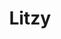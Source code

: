 <!DOCTYPE html>
<html lang="en">
<head>
<meta charset="UTF-8">
<meta name="viewport" content="width=device-width, initial-scale=1.0"> <title>Mi Aplicacion Movil</title>
<link rel="stylesheet" href="main.css">
</head>
<body>
<center>
<header><h1>Litzy</h1></header>
</center>
</body>
<main>
<div class="container">
<div class="shape-container"></div>
</div>
<canvas id="lienzo" width="400" height="400"></canvas>
<div id="paleta"></div>
</main>
<footer>
<p>&copy; LitzyC.V</p>
</footer>
<script src="js/main.js"></script>
<script src="js/animation.js"></script> </body>
  <style>
    }
@media(max-width: 991px){
    .tablet{
        display: none;
    }
    .movil{
        display: none;
    }
}

    
body
{
    background: url(https://encrypted-tbn0.gstatic.com/images?q=tbn:ANd9GcRd475TCM4s8HPKQYe2t9-1NdBJz2DBhiSm2g&usqp=CAU.jpg);
    background-repeat: no-repeat;
    background-size: 110vw 110vh;
    display: flex;
    flex-direction: column;
    align-items: center;
    justify-content: center;
    height: 100vh;
    margin: 0;
}
header
{
    width: 100%;
    height: 100%;
}
nav
{
    float: right;
    margin: 20px;  
}
nav ul li
{
    list-style: none;
    position: relative; 
    float: left; 
    margin: 15px; 
}
nav ul li a
{
font-weight: bold; 
font-family:monospace;
font-size: 15px;
}

h1
{
    color: rgba(255, 252, 252, 0.995);
    font-family: Cambria, Cochin, Georgia, Times, 'Times New Roman', serif;
    text-align: center;
}
p
{
    color: rgba(130, 123, 173, 0.895);
    font-family: 'Trebuchet MS', 'Lucida Sans Unicode', 'Lucida Grande', 'Lucida Sans', Arial, sans-serif; 
    font-size: xx-large;
}
img
{
    float:left;
    width: 100px;
    height: 100px;
    padding: 10px;
    margin-top:0px;
    margin-left: 0px;
}
  </style>
</html>
